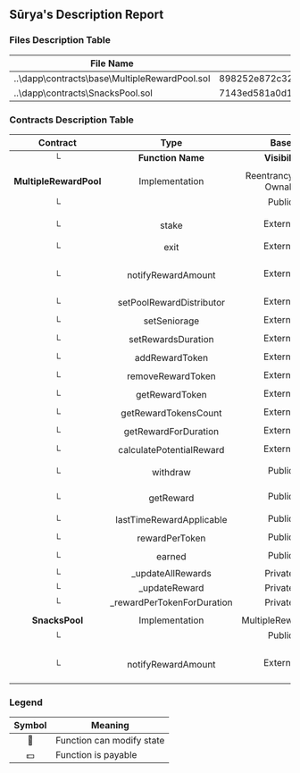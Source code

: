 ## Sūrya's Description Report

### Files Description Table


|  File Name  |  SHA-1 Hash  |
|-------------|--------------|
| ..\dapp\contracts\base\MultipleRewardPool.sol | 898252e872c3251c3591a917273d5131ee2cdf73 |
| ..\dapp\contracts\SnacksPool.sol | 7143ed581a0d142ede2ade41ed615996872232e2 |


### Contracts Description Table


|  Contract  |         Type        |       Bases      |                  |                 |
|:----------:|:-------------------:|:----------------:|:----------------:|:---------------:|
|     └      |  **Function Name**  |  **Visibility**  |  **Mutability**  |  **Modifiers**  |
||||||
| **MultipleRewardPool** | Implementation | ReentrancyGuard, Ownable |||
| └ | <Constructor> | Public ❗️ | 🛑  |NO❗️ |
| └ | stake | External ❗️ | 🛑  | nonReentrant updateReward |
| └ | exit | External ❗️ | 🛑  |NO❗️ |
| └ | notifyRewardAmount | External ❗️ | 🛑  | onlyPoolRewardDistributor onlyValidToken updateRewardPerToken |
| └ | setPoolRewardDistributor | External ❗️ | 🛑  | onlyOwner |
| └ | setSeniorage | External ❗️ | 🛑  | onlyOwner |
| └ | setRewardsDuration | External ❗️ | 🛑  | onlyOwner |
| └ | addRewardToken | External ❗️ | 🛑  | onlyOwner |
| └ | removeRewardToken | External ❗️ | 🛑  | onlyOwner |
| └ | getRewardToken | External ❗️ |   |NO❗️ |
| └ | getRewardTokensCount | External ❗️ |   |NO❗️ |
| └ | getRewardForDuration | External ❗️ |   | onlyValidToken |
| └ | calculatePotentialReward | External ❗️ |   | onlyValidToken |
| └ | withdraw | Public ❗️ | 🛑  | nonReentrant updateReward |
| └ | getReward | Public ❗️ | 🛑  | nonReentrant updateReward |
| └ | lastTimeRewardApplicable | Public ❗️ |   | onlyValidToken |
| └ | rewardPerToken | Public ❗️ |   | onlyValidToken |
| └ | earned | Public ❗️ |   | onlyValidToken |
| └ | _updateAllRewards | Private 🔐 | 🛑  | |
| └ | _updateReward | Private 🔐 | 🛑  | |
| └ | _rewardPerTokenForDuration | Private 🔐 |   | |
||||||
| **SnacksPool** | Implementation | MultipleRewardPool |||
| └ | <Constructor> | Public ❗️ | 🛑  | MultipleRewardPool |
| └ | notifyRewardAmount | External ❗️ | 🛑  | onlyPoolRewardDistributor onlyValidToken updateRewardPerToken |


### Legend

|  Symbol  |  Meaning  |
|:--------:|-----------|
|    🛑    | Function can modify state |
|    💵    | Function is payable |
